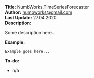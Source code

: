 **Title:** NumbWorks.TimeSeriesForecaster<br>
**Author:** numbworks@gmail.com<br>
**Last Update:** 27.04.2020<br>
**Description:**

Some description here...

**Example:**

``
Example goes here...
``

**To-do:** 

- n/a

